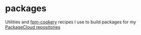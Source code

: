 # packages

Utilities and [fpm-cookery](https://github.com/bernd/fpm-cookery) recipes I
use to build packages for my [PackageCloud repositories](https://packagecloud.io/sr)

